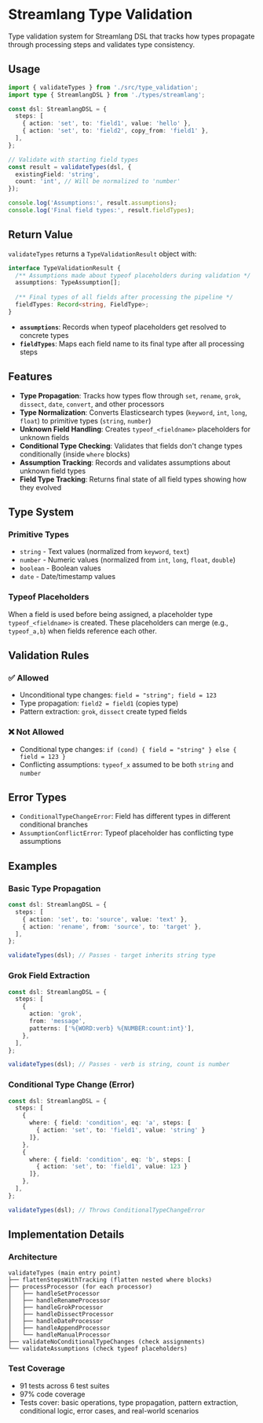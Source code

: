 # Streamlang Type Validation

Type validation system for Streamlang DSL that tracks how types propagate through processing steps and validates type consistency.

## Usage

```typescript
import { validateTypes } from './src/type_validation';
import type { StreamlangDSL } from './types/streamlang';

const dsl: StreamlangDSL = {
  steps: [
    { action: 'set', to: 'field1', value: 'hello' },
    { action: 'set', to: 'field2', copy_from: 'field1' },
  ],
};

// Validate with starting field types
const result = validateTypes(dsl, {
  existingField: 'string',
  count: 'int', // Will be normalized to 'number'
});

console.log('Assumptions:', result.assumptions);
console.log('Final field types:', result.fieldTypes);
```

## Return Value

`validateTypes` returns a `TypeValidationResult` object with:

```typescript
interface TypeValidationResult {
  /** Assumptions made about typeof placeholders during validation */
  assumptions: TypeAssumption[];
  
  /** Final types of all fields after processing the pipeline */
  fieldTypes: Record<string, FieldType>;
}
```

- **`assumptions`**: Records when typeof placeholders get resolved to concrete types
- **`fieldTypes`**: Maps each field name to its final type after all processing steps

## Features

- **Type Propagation**: Tracks how types flow through `set`, `rename`, `grok`, `dissect`, `date`, `convert`, and other processors
- **Type Normalization**: Converts Elasticsearch types (`keyword`, `int`, `long`, `float`) to primitive types (`string`, `number`)
- **Unknown Field Handling**: Creates `typeof_<fieldname>` placeholders for unknown fields
- **Conditional Type Checking**: Validates that fields don't change types conditionally (inside `where` blocks)
- **Assumption Tracking**: Records and validates assumptions about unknown field types
- **Field Type Tracking**: Returns final state of all field types showing how they evolved

## Type System

### Primitive Types
- `string` - Text values (normalized from `keyword`, `text`)
- `number` - Numeric values (normalized from `int`, `long`, `float`, `double`)
- `boolean` - Boolean values
- `date` - Date/timestamp values

### Typeof Placeholders
When a field is used before being assigned, a placeholder type `typeof_<fieldname>` is created. These placeholders can merge (e.g., `typeof_a,b`) when fields reference each other.

## Validation Rules

### ✅ Allowed
- Unconditional type changes: `field = "string"; field = 123`
- Type propagation: `field2 = field1` (copies type)
- Pattern extraction: `grok`, `dissect` create typed fields

### ❌ Not Allowed
- Conditional type changes: `if (cond) { field = "string" } else { field = 123 }`
- Conflicting assumptions: `typeof_x` assumed to be both `string` and `number`

## Error Types

- `ConditionalTypeChangeError`: Field has different types in different conditional branches
- `AssumptionConflictError`: Typeof placeholder has conflicting type assumptions

## Examples

### Basic Type Propagation
```typescript
const dsl: StreamlangDSL = {
  steps: [
    { action: 'set', to: 'source', value: 'text' },
    { action: 'rename', from: 'source', to: 'target' },
  ],
};

validateTypes(dsl); // Passes - target inherits string type
```

### Grok Field Extraction
```typescript
const dsl: StreamlangDSL = {
  steps: [
    {
      action: 'grok',
      from: 'message',
      patterns: ['%{WORD:verb} %{NUMBER:count:int}'],
    },
  ],
};

validateTypes(dsl); // Passes - verb is string, count is number
```

### Conditional Type Change (Error)
```typescript
const dsl: StreamlangDSL = {
  steps: [
    {
      where: { field: 'condition', eq: 'a', steps: [
        { action: 'set', to: 'field1', value: 'string' }
      ]},
    },
    {
      where: { field: 'condition', eq: 'b', steps: [
        { action: 'set', to: 'field1', value: 123 }
      ]},
    },
  ],
};

validateTypes(dsl); // Throws ConditionalTypeChangeError
```

## Implementation Details

### Architecture
```
validateTypes (main entry point)
├── flattenStepsWithTracking (flatten nested where blocks)
├── processProcessor (for each processor)
│   ├── handleSetProcessor
│   ├── handleRenameProcessor
│   ├── handleGrokProcessor
│   ├── handleDissectProcessor
│   ├── handleDateProcessor
│   ├── handleAppendProcessor
│   └── handleManualProcessor
├── validateNoConditionalTypeChanges (check assignments)
└── validateAssumptions (check typeof placeholders)
```

### Test Coverage
- 91 tests across 6 test suites
- 97% code coverage
- Tests cover: basic operations, type propagation, pattern extraction, conditional logic, error cases, and real-world scenarios
